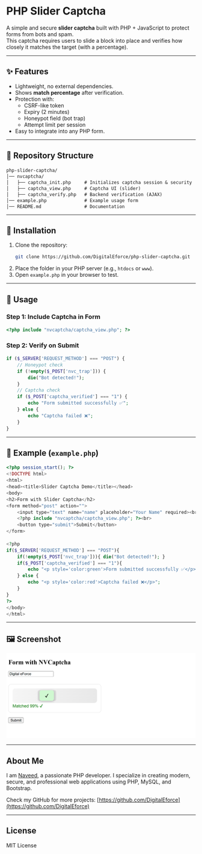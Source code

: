 # PHP Slider Captcha

A simple and secure **slider captcha** built with PHP + JavaScript to protect forms from bots and spam.  
This captcha requires users to slide a block into place and verifies how closely it matches the target (with a percentage).  

---

## ✨ Features
- Lightweight, no external dependencies.  
- Shows **match percentage** after verification.  
- Protection with:
  - CSRF-like token
  - Expiry (2 minutes)
  - Honeypot field (bot trap)
  - Attempt limit per session
- Easy to integrate into any PHP form.  

---

## 📂 Repository Structure
```
php-slider-captcha/
│── nvcaptcha/
│   ├── captcha_init.php     # Initializes captcha session & security
│   ├── captcha_view.php     # Captcha UI (slider)
│   ├── captcha_verify.php   # Backend verification (AJAX)
│── example.php              # Example usage form
│── README.md                # Documentation
```

---

## 🚀 Installation
1. Clone the repository:
   ```bash
   git clone https://github.com/DigitalEforce/php-slider-captcha.git
   ```
2. Place the folder in your PHP server (e.g., `htdocs` or `www`).  
3. Open `example.php` in your browser to test.  

---

## 📖 Usage
### Step 1: Include Captcha in Form
```php
<?php include "nvcaptcha/captcha_view.php"; ?>
```

### Step 2: Verify on Submit
```php
if ($_SERVER['REQUEST_METHOD'] === "POST") {
    // Honeypot check
    if (!empty($_POST['nvc_trap'])) {
        die("Bot detected!");
    }
    // Captcha check
    if ($_POST['captcha_verified'] === "1") {
        echo "Form submitted successfully ✅";
    } else {
        echo "Captcha failed ❌";
    }
}
```

---

## 🧪 Example (`example.php`)
```php
<?php session_start(); ?>
<!DOCTYPE html>
<html>
<head><title>Slider Captcha Demo</title></head>
<body>
<h2>Form with Slider Captcha</h2>
<form method="post" action="">
    <input type="text" name="name" placeholder="Your Name" required><br><br>
    <?php include "nvcaptcha/captcha_view.php"; ?><br>
    <button type="submit">Submit</button>
</form>

<?php
if($_SERVER['REQUEST_METHOD'] === "POST"){
    if(!empty($_POST['nvc_trap'])){ die("Bot detected!"); }
    if($_POST['captcha_verified'] === "1"){
        echo "<p style='color:green'>Form submitted successfully ✅</p>";
    } else {
        echo "<p style='color:red'>Captcha failed ❌</p>";
    }
}
?>
</body>
</html>
```

---

## 🖼️ Screenshot


![PHP Slider Captcha Demo](screenshot.png)

---

## About Me

I am [Naveed](https://github.com/DigitalEforce), a passionate PHP developer. I specialize in creating modern, secure, and professional web applications using PHP, MySQL, and Bootstrap.

Check my GitHub for more projects: [https://github.com/DigitalEforce](https://github.com/DigitalEforce)

---

## License

MIT License
